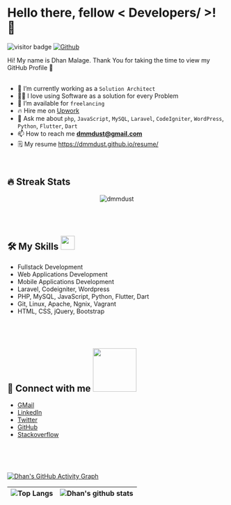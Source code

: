 <h1> Hello there, fellow < Developers/ >! 👋 </h1>
<p align='center'>
</p>

![visitor badge](https://visitor-badge.glitch.me/badge?page_id=dmmdust.dmmdust&left_text=Profile%20views)
[![Github](https://img.shields.io/github/followers/dmmdust?label=Follow&style=social)](https://github.com/dmmdust)

<div size='20px'> Hi! My name is Dhan Malage. Thank You for taking the time to view my GitHub Profile 🤗
</div>
<br />

- 🌱 I’m currently working as a `Solution Architect`
- 🧑‍💻 I love using Software as a solution for every Problem
- 🤝 I’m available for `freelancing`
- 🔥 Hire me on <a href="https://www.upwork.com/freelancers/~01d794db5bd4dfe6af" target="blank">Upwork</a>
- 💬 Ask me about `php`, `JavaScript`, `MySQL`, `Laravel`, `CodeIgniter`, `WordPress`, `Python`, `Flutter`, `Dart`
- 📫 How to reach me **dmmdust@gmail.com**
- 🗒 My resume <a href="https://dmmdust.github.io/resume/" target="blank">https://dmmdust.github.io/resume/</a>

<br>

## 🔥 Streak Stats
<p align="center"><img src="https://github-readme-streak-stats.herokuapp.com/?user=dmmdust&theme=algolia" alt="dmmdust" /></p>

<br>
<br>

## 🛠️ My Skills <img src = "https://media2.giphy.com/media/QssGEmpkyEOhBCb7e1/giphy.gif?cid=ecf05e47a0n3gi1bfqntqmob8g9aid1oyj2wr3ds3mg700bl&rid=giphy.gif" width = 32px>

- Fullstack Development
- Web Applications Development
- Mobile Applications Development
- Laravel, Codeigniter, Wordpress
- PHP, MySQL, JavaScript, Python, Flutter, Dart
- Git, Linux, Apache, Ngnix, Vagrant
- HTML, CSS, jQuery, Bootstrap

<br>
<br>

## 🤝 Connect with me <img src='https://raw.githubusercontent.com/ShahriarShafin/ShahriarShafin/main/Assets/handshake.gif' width="100px">

- <a href="mailto:dmmdust@gmail.com">GMail</a>
- <a href="https://www.linkedin.com/in/dhananjaya-maha-malage-8252361a/">LinkedIn</a>
- <a href="https://twitter.com/dmmdust">Twitter</a>
- <a href="https://github.com/dmmdust">GitHub</a>
- <a href="https://stackoverflow.com/users/4322960/dhan">Stackoverflow</a>
  
<br>
<br>
<br>
  
[![Dhan's GitHub Activity Graph](https://activity-graph.herokuapp.com/graph?username=dmmdust&theme=algolia)](https://git.io/praveenscience)


| ![Top Langs](https://github-readme-stats.vercel.app/api/top-langs/?username=dmmdust&theme=algolia) | ![Dhan's github stats](https://github-readme-stats.vercel.app/api?username=dmmdust&show_icons=true&theme=algolia) |
| --- | --- |

<!---
dmmdust/dmmdust is a ✨ special ✨ repository because its `README.md` (this file) appears on your GitHub profile.
You can click the Preview link to take a look at your changes.
--->
